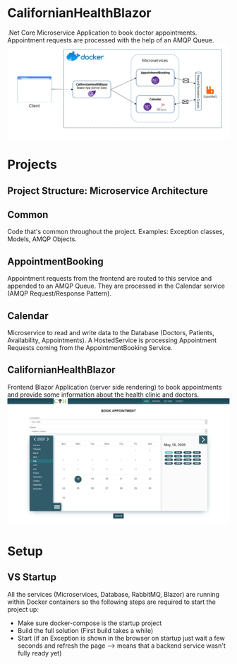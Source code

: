 # CalifornianHealthBlazor
.Net Core Microservice Application to book doctor appointments. Appointment requests are processed with the help of an AMQP Queue.
![Architecture Overview](https://github.com/nicolasiten/CalifornianHealthBlazor/blob/master/images/Architecture.PNG)
# Projects
## Project Structure: Microservice Architecture
## Common
Code that's common throughout the project. Examples: Exception classes, Models, AMQP Objects.
## AppointmentBooking
Appointment requests from the frontend are routed to this service and appended to an AMQP Queue. They are processed in the Calendar service (AMQP Request/Response Pattern).
## Calendar
Microservice to read and write data to the Database (Doctors, Patients, Availability, Appointments). A HostedService is processing Appointment Requests coming from the AppointmentBooking Service. 
## CalifornianHealthBlazor
Frontend Blazor Application (server side rendering) to book appointments and provide some information about the health clinic and doctors.
![Blazor GUI](https://github.com/nicolasiten/CalifornianHealthBlazor/blob/master/images/WebGui.PNG)

# Setup
## VS Startup
All the services (Microservices, Database, RabbitMQ, Blazor) are running within Docker containers so the following steps are required to start the project up:
 - Make sure docker-compose is the startup project
 - Build the full solution (First build takes a while)
 - Start (if an Exception is shown in the browser on startup just wait a few seconds and refresh the page --> means that a backend service wasn't fully ready yet)
